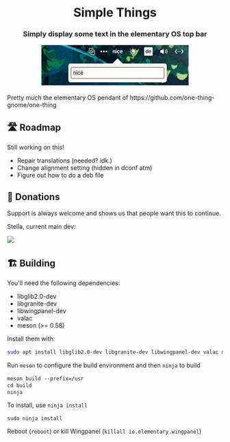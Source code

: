 
<div align="center">
  <h1 align="center">Simple Things</h1>
  <h3 align="center">Simply display some text in the elementary OS top bar</h3>
</div>

<div align="center">
    <span align="center">
        <img class="center" src="data/screenshot.png" alt="Simple Things indicator">
    </span>
</div>
</br>
Pretty much the elementary OS pendant of https://github.com/one-thing-gnome/one-thing


## 🛣️ Roadmap

Still working on this!
 - Repair translations (needed? idk.)
 - Change alignment setting (hidden in dconf atm)
 - Figure out how to do a deb file

  
## 💝 Donations

Support is always welcome and shows us that people want this to continue.

Stella, current main dev:
<p align="left">
  <a href="https://ko-fi.com/teamcons">
    <img src="https://cdn.ko-fi.com/cdn/kofi3.png?v=2" width="150">
  </a>
</p>



## 🏗️ Building

You'll need the following dependencies:

- libglib2.0-dev
- libgranite-dev
- libwingpanel-dev
- valac
- meson (>= 0.58)

Install them with:

```bash
sudo apt install libglib2.0-dev libgranite-dev libwingpanel-dev valac meson
```

Run `meson` to configure the build environment and then `ninja` to build

    meson build --prefix=/usr
    cd build
    ninja

To install, use `ninja install`

    sudo ninja install
Reboot (`reboot`) or kill Wingpanel (`killall io.elementary.wingpanel`)


